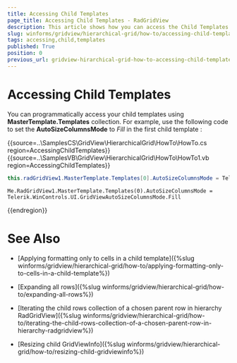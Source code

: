 ```yaml
---
title: Accessing Child Templates
page_title: Accessing Child Templates - RadGridView
description: This article shows how you can access the Child Templates of RadGridView.
slug: winforms/gridview/hierarchical-grid/how-to/accessing-child-templates
tags: accessing,child,templates
published: True
position: 0
previous_url: gridview-hirarchical-grid-how-to-accessing-child-templates
---
```


# Accessing Child Templates
You can programmatically access your child templates using __MasterTemplate.Templates__ collection. For example, use the following code to set the __AutoSizeColumnsMode__ to *Fill* in the first child template :

{{source=..\SamplesCS\GridView\HierarchicalGrid\HowTo\HowTo.cs region=AccessingChildTemplates}} 
{{source=..\SamplesVB\GridView\HierarchicalGrid\HowTo\HowTo1.vb region=AccessingChildTemplates}} 

````C#
this.radGridView1.MasterTemplate.Templates[0].AutoSizeColumnsMode = Telerik.WinControls.UI.GridViewAutoSizeColumnsMode.Fill;

````
````VB.NET
Me.RadGridView1.MasterTemplate.Templates(0).AutoSizeColumnsMode = Telerik.WinControls.UI.GridViewAutoSizeColumnsMode.Fill

````

{{endregion}} 



# See Also
* [Applying formatting only to cells in a child template]({%slug winforms/gridview/hierarchical-grid/how-to/applying-formatting-only-to-cells-in-a-child-template%})

* [Expanding all rows]({%slug winforms/gridview/hierarchical-grid/how-to/expanding-all-rows%})

* [Iterating the child rows collection of a chosen parent row in hierarchy RadGridView]({%slug winforms/gridview/hierarchical-grid/how-to/iterating-the-child-rows-collection-of-a-chosen-parent-row-in-hierarchy-radgridview%})

* [Resizing child GridViewInfo]({%slug winforms/gridview/hierarchical-grid/how-to/resizing-child-gridviewinfo%})

